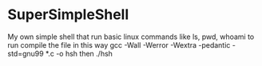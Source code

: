 # SuperSimpleShell
My own simple shell that run basic linux commands like ls, pwd, whoami 
to run compile the file in this way gcc -Wall -Werror -Wextra -pedantic -std=gnu99 *.c -o hsh
then ./hsh
